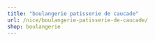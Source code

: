 ```yaml
---
title: "boulangerie patisserie de caucade"
url: /nice/boulangerie-patisserie-de-caucade/
shop: boulangerie
---
```

